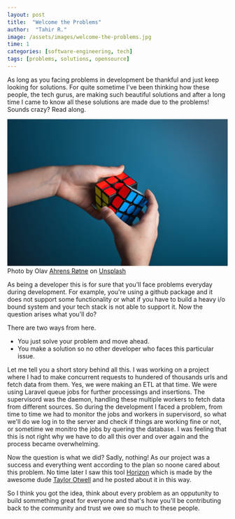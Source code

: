 ```yaml
---
layout: post
title:  "Welcome the Problems"
author:  "Tahir R."
image: /assets/images/welcome-the-problems.jpg
time: 1
categories: [software-engineering, tech]
tags: [problems, solutions, opensource]
---
```


As long as you facing problems in development be thankful and just keep looking for solutions. For quite sometime I've been thinking how these people, the tech gurus, are making such beautiful solutions and after a long time I came to know all these solutions are made due to the problems! Sounds crazy? Read along.

![apache kafka](/assets/images/welcome-the-problems.jpg)
Photo by Olav [Ahrens Røtne](https://unsplash.com/@olav_ahrens?utm_source=unsplash&utm_medium=referral&utm_content=creditCopyText) on [Unsplash](https://unsplash.com/search/photos/problem?utm_source=unsplash&utm_medium=referral&utm_content=creditCopyText)

As being a developer this is for sure that you'll face problems everyday during development. For example, you're using a github package and it does not support some functionality or what if you have to build a heavy i/o bound system and your tech stack is not able to support it. Now the question arises what you'll do?

There are two ways from here.
- You just solve your problem and move ahead.
- You make a solution so no other developer who faces this particular issue.

Let me tell you a short story behind all this. I was working on a project where I had to make concurrent requests to hundered of thousands urls and fetch data from them. Yes, we were making an ETL at that time. We were using Laravel queue jobs for further processings and insertions. The supervisord was the daemon, handling these multiple workers to fetch data from different sources. So during the development I faced a problem, from time to time we had to monitor the jobs and workers in supervisord, so what we'll do we log in to the server and check if things are working fine  or not, or sometime we monitro the jobs by quering the database. I was feeling that this is not right why we have to do all this over and over again and the process became overwhelming.

Now the question is what we did? Sadly, nothing! As our project was a success and everything went according to the plan so noone cared about this problem. No time later I saw this tool [Horizon](https://medium.com/@taylorotwell/introducing-laravel-horizon-4585f66e3e) which is made by the awesome dude [Taylor Otwell](https://github.com/taylorotwell) and he posted about it in this way.

So I think you got the idea, think about every problem as an opputunity to build sommething great for everyone and that's how you'll be contributing back to the community and trust we owe so much to these people.
